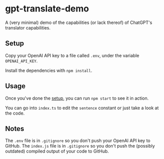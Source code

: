 # gpt-translate-demo

A (very minimal) demo of the capabilities (or lack thereof) of ChatGPT's translator capabilities.

## Setup

Copy your OpenAI API key to a file called `.env`, under the variable `OPENAI_API_KEY`.

Install the dependencies with `npm install`.

## Usage

Once you've done the [setup](#setup), you can run `npm start` to see it in action.

You can go into `index.ts` to edit the `sentence` constant or just take a look at the code.

## Notes

The `.env` file is in `.gitignore` so you don't push your OpenAI API key to GitHub.
The `index.js` file is in `.gitignore` so you don't push the (possibly outdated) compiled output of your code to GitHub.
